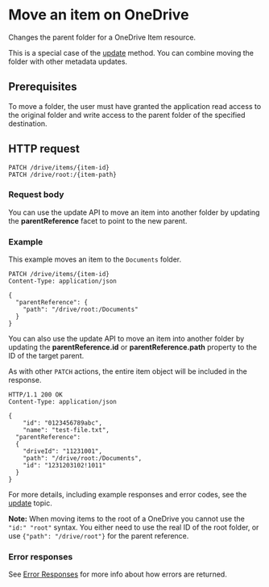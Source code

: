 ﻿# Move an item on OneDrive
Changes the parent folder for a OneDrive Item resource.

This is a special case of the [update](update.md) method. You can combine
moving the folder with other metadata updates.

## Prerequisites

To move a folder, the user must have granted the application read
access to the original folder and write access to the parent folder of the
specified destination.

## HTTP request
<!-- { "blockType": "ignored" } -->
```
PATCH /drive/items/{item-id}
PATCH /drive/root:/{item-path}
```

### Request body
You can use the update API to move an item into another folder by updating the
**parentReference** facet to point to the new parent.

### Example

This example moves an item to the `Documents` folder.

<!-- { "blockType": "request", "name": "move-item" } -->
```
PATCH /drive/items/{item-id}
Content-Type: application/json

{
  "parentReference": {
    "path": "/drive/root:/Documents"
  }
}
```

You can also use the update API to move an item into another folder by updating the
**parentReference.id** or **parentReference.path** property to the ID of the target parent.

As with other `PATCH` actions, the entire item object will be included in the response.
<!-- { "blockType": "response", "@odata.type": "oneDrive.item", "truncated": true } -->
```
HTTP/1.1 200 OK
Content-Type: application/json

{
	"id": "0123456789abc",
	"name": "test-file.txt",
  "parentReference":
  {
    "driveId": "11231001",
    "path": "/drive/root:/Documents",
    "id": "1231203102!1011"
  }
}
```

For more details, including example responses and error codes,
see the [update](update.md) topic.

**Note:** When moving items to the root of a OneDrive you cannot use the
`"id:" "root"` syntax. You either need to use the real ID of the root folder, or
use `{"path": "/drive/root"}` for the parent reference.


### Error responses

See [Error Responses][error-response] for more info about
how errors are returned.

[error-response]: ../misc/errors.md

<!-- {
  "type": "#page.annotation",
  "description": "Move an item to another location or rename the item.",
  "keywords": "move,rename,mv,change location",
  "section": "documentation",
  "tocPath": "Items/Move"
} -->
